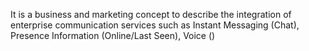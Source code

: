 It is a business and marketing concept to describe the integration of enterprise communication services such as Instant Messaging (Chat), Presence Information (Online/Last Seen), Voice ()